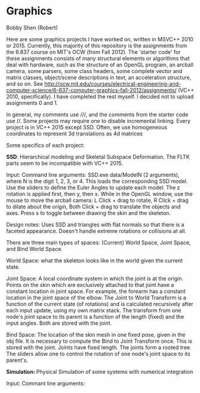 # Graphics

Bobby Shen (Robert)

Here are some graphics projects I have worked on, written in MSVC++ 2010 or 2015. Currently, this majority of this repository is the assignments from the 6.837 course on MIT's OCW (from Fall 2012). The 'starter code' for these assignments consists of many structural elements or algorithms that deal with hardware, such as the structure of an OpenGL program, an arcball camera, some parsers, some class headers, some complete vector and matrix classes, object/scene descriptions in text, an acceleration structure, and so on. See http://ocw.mit.edu/courses/electrical-engineering-and-computer-science/6-837-computer-graphics-fall-2012/assignments/ (VC++ 2010, specifically). I have completed the rest myself. I decided not to upload assignments 0 and 1.

In general, my comments use ///, and the comments from the starter code use //. Some projects may require one to disable incremental linking. Every project is in VC++ 2015 except SSD. Often, we use homogeneous coordinates to represent 3d translations as 4d matrices

Some specifics of each project:

<b>SSD</b>: Hierarchical modeling and Skeletal Subspace Deformation. The FLTK parts seem to be incompatible with VC++ 2015.

Input: Command line arguments: SSD.exe data/ModelN (2 arguments), where N is the digit 1, 2, 3, or 4. This loads the corresponding SSD model. Use the sliders to define the Euler Angles to update each model. The z rotation is applied first, then y, then x. While in the OpenGL window, use the mouse to move the arcball camera: L Click + drag to rotate, R Click + drag to dilate about the origin, Both Click + drag to translate the objects and axes. Press s to toggle between drawing the skin and the skeleton.

Design notes: Uses SSD and triangles with flat normals so that there is a faceted appearance. Doesn't handle extreme rotations or collisions at all.

There are three main types of spaces: (Current) World Space, Joint Space, and Bind World Space. 

World Space: what the skeleton looks like in the world given the current state. 

Joint Space: A local coordinate system in which the joint is at the origin. Points on the skin which are exclusively attached to that joint have a constant location in joint space. For example, the forearm has a constant location in the joint space of the elbow. The Joint to World Transform is a function of the current state (of rotations) and is calculated recursively after each input update, using my own matrix stack. The transform from one node's joint space to its parent is a function of the length (fixed) and the input angles. Both are stored with the joint.

Bind Space: The location of the skin mesh in one fixed pose, given in the obj file. It is necessary to compute the Bind to Joint Transform once. This is stored with the joint.
Joints have fixed length. The joints form a rooted tree. The sliders allow one to control the rotation of one node's joint space to its parent's. 

<b>Simulation: </b> Physical Simulation of some systems with numerical integration

Input: Commant line arguments: 
